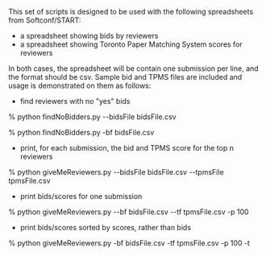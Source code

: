 This set of scripts is designed to be used with the following spreadsheets from Softconf/START:
* a spreadsheet showing bids by reviewers
* a spreadsheet showing Toronto Paper Matching System scores for reviewers

In both cases, the spreadsheet will be contain one submission per line, and the format should be csv.
Sample bid and TPMS files are included and usage is demonstrated on them as follows:

* find reviewers with no "yes" bids

% python findNoBidders.py --bidsFile bidsFile.csv

% python findNoBidders.py -bf bidsFile.csv

* print, for each submission, the bid and TPMS score for the top n reviewers

% python giveMeReviewers.py --bidsFile bidsFile.csv --tpmsFile tpmsFile.csv

* print bids/scores for one submission

% python giveMeReviewers.py --bf bidsFile.csv --tf tpmsFile.csv -p 100

* print bids/scores sorted by scores, rather than bids

% python giveMeReviewers.py -bf bidsFile.csv -tf tpmsFile.csv -p 100 -t
